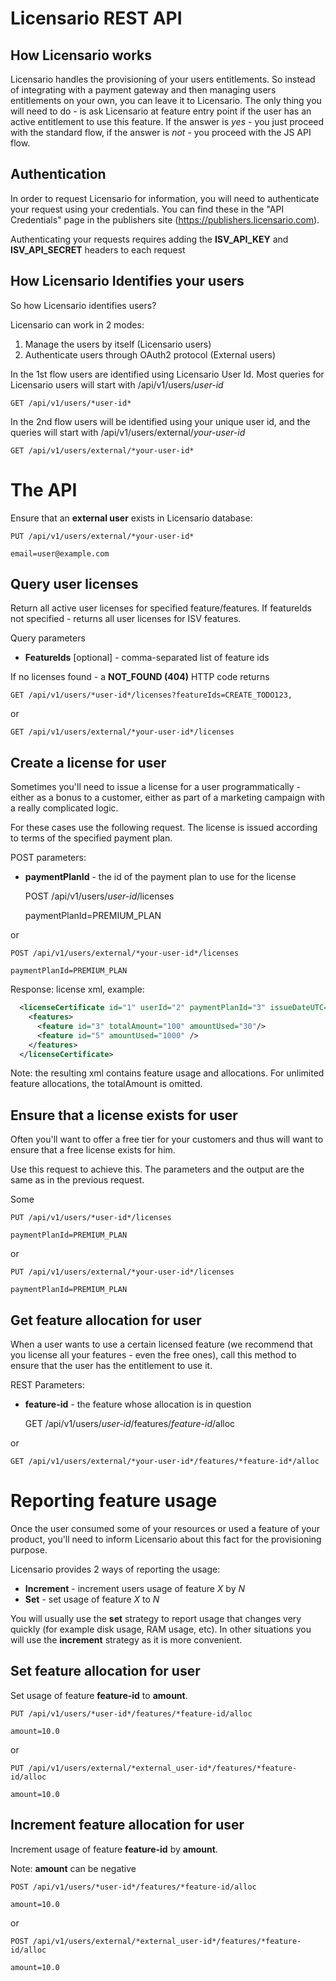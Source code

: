 Licensario REST API
===================

How Licensario works
--------------------
Licensario handles the provisioning of your users entitlements. So instead of integrating with a payment gateway
and then managing users entitlements on your own, you can leave it to Licensario.
The only thing you will need to do - is ask Licensario at feature entry point if the user has an active entitlement to
use this feature. If the answer is *yes* - you just proceed with the standard flow, if the answer is *not* - you 
proceed with the JS API flow.

Authentication
--------------
In order to request Licensario for information, you will need to authenticate your request using your credentials.
You can find these in the "API Credentials" page in the publishers site (https://publishers.licensario.com).

Authenticating your requests requires adding the **ISV_API_KEY** and **ISV_API_SECRET** headers to each request

How Licensario Identifies your users
------------------------------------
So how Licensario identifies users?

Licensario can work in 2 modes:
  1. Manage the users by itself (Licensario users)
  2. Authenticate users through OAuth2 protocol (External users)

In the 1st flow users are identified using Licensario User Id. Most queries for Licensario users will start with
/api/v1/users/*user-id*

    GET /api/v1/users/*user-id*

In the 2nd flow users will be identified using your unique user id, and the queries will start with
/api/v1/users/external/*your-user-id*

    GET /api/v1/users/external/*your-user-id*
    
The API
=======
Ensure that an **external user** exists in Licensario database:

    PUT /api/v1/users/external/*your-user-id*
    
    email=user@example.com

Query user licenses
-------------------
Return all active user licenses for specified feature/features.
If featureIds not specified - returns all user licenses for ISV features.

Query parameters
  - **FeatureIds** [optional] - comma-separated list of feature ids

If no licenses found - a **NOT_FOUND (404)** HTTP code returns

    GET /api/v1/users/*user-id*/licenses?featureIds=CREATE_TODO123,  
    
or

    GET /api/v1/users/external/*your-user-id*/licenses
    
Create a license for user
-------------------------
Sometimes you'll need to issue a license for a user programmatically - either as a bonus to a customer, 
either as part of a marketing campaign with a really complicated logic.


For these cases use the following request. The license is issued according to terms of the specified payment plan.

POST parameters:
  - **paymentPlanId** - the id of the payment plan to use for the license

    POST /api/v1/users/*user-id*/licenses
    
    paymentPlanId=PREMIUM_PLAN
    
or

    POST /api/v1/users/external/*your-user-id*/licenses
    
    paymentPlanId=PREMIUM_PLAN
    
Response:
license xml, example:
```xml
  <licenseCertificate id="1" userId="2" paymentPlanId="3" issueDateUTC="201205041632" isTrial="true|false">
    <features>
      <feature id="3" totalAmount="100" amountUsed="30"/>
      <feature id="5" amountUsed="1000" />
    </features>
  </licenseCertificate>
```

Note: the resulting xml contains feature usage and allocations. For unlimited feature allocations, the totalAmount is omitted.
    
Ensure that a license exists for user
-------------------------------------
Often you'll want to offer a free tier for your customers and thus will want to ensure that a free license exists for him.

Use this request to achieve this. The parameters and the output are the same as in the previous request.

Some

    PUT /api/v1/users/*user-id*/licenses
    
    paymentPlanId=PREMIUM_PLAN
    
or

    PUT /api/v1/users/external/*your-user-id*/licenses
    
    paymentPlanId=PREMIUM_PLAN

Get feature allocation for user
-------------------------------
When a user wants to use a certain licensed feature (we recommend that you license all your features - even the free ones),
call this method to ensure that the user has the entitlement to use it.

REST Parameters:
  - **feature-id** - the feature whose allocation is in question

    GET /api/v1/users/*user-id*/features/*feature-id*/alloc
    
or

    GET /api/v1/users/external/*your-user-id*/features/*feature-id*/alloc

Reporting feature usage
=======================
Once the user consumed some of your resources or used a feature of your product, you'll need to inform Licensario 
about this fact for the provisioning purpose.

Licensario provides 2 ways of reporting the usage:
  - **Increment** - increment users usage of feature *X* by *N*
  - **Set** - set usage of feature *X* to *N*

You will usually use the **set** strategy to report usage that changes very quickly (for example disk usage, RAM usage, etc).
In other situations you will use the **increment** strategy as it is more convenient.


Set feature allocation for user
----------------------------------
Set usage of feature **feature-id** to **amount**.

    PUT /api/v1/users/*user-id*/features/*feature-id/alloc
    
    amount=10.0

or

    PUT /api/v1/users/external/*external_user-id*/features/*feature-id/alloc
    
    amount=10.0

Increment feature allocation for user
-------------------------------------
Increment usage of feature **feature-id** by **amount**.

Note: **amount** can be negative

    POST /api/v1/users/*user-id*/features/*feature-id/alloc
    
    amount=10.0

or

    POST /api/v1/users/external/*external_user-id*/features/*feature-id/alloc
    
    amount=10.0
